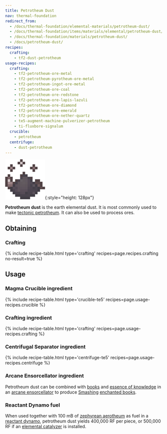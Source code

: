 ```yaml
---
title: Petrotheum Dust
nav: thermal-foundation
redirect_from:
  - /docs/thermal-foundation/elemental-materials/petrotheum-dust/
  - /docs/thermal-foundation/items/materials/elemental/petrotheum-dust/
  - /docs/thermal-foundation/materials/petrotheum-dust/
  - /docs/petrotheum-dust/
recipes:
  crafting:
    - tf2-dust-petrotheum
usage-recipes:
  crafting:
    - tf2-petrotheum-ore-metal
    - tf2-petrotheum-pyrotheum-ore-metal
    - tf2-petrotheum-ingot-ore-metal
    - tf2-petrotheum-ore-coal
    - tf2-petrotheum-ore-redstone
    - tf2-petrotheum-ore-lapis-lazuli
    - tf2-petrotheum-ore-diamond
    - tf2-petrotheum-ore-emerald
    - tf2-petrotheum-ore-nether-quartz
    - te5-augment-machine-pulverizer-petrotheum
    - ti-fluxbore-signalum
  crucible:
    - petrotheum
  centrifuge:
    - dust-petrotheum
---
```


![Petrotheum dust](/assets/images/thermal-foundation/dust-petrotheum.gif){:style="height: 128px"}


**Petrotheum dust** is the earth elemental dust. It is most commonly used to
make [tectonic petrotheum](/docs/thermal-foundation/tectonic-petrotheum/). It can also be used to
process ores.


Obtaining
---------

### Crafting
{% include recipe-table.html type='crafting' recipes=page.recipes.crafting no-result=true %}


Usage
-----

### Magma Crucible ingredient
{% include recipe-table.html type='crucible-te5' recipes=page.usage-recipes.crucible %}

### Crafting ingredient
{% include recipe-table.html type='crafting' recipes=page.usage-recipes.crafting %}

### Centrifugal Separator ingredient
{% include recipe-table.html type='centrifuge-te5' recipes=page.usage-recipes.centrifuge %}

### Arcane Ensorcellator ingredient
Petrotheum dust can be combined with
[books](https://minecraft.gamepedia.com/Book) and [essence of
knowledge](/docs/thermal-foundation/essence-of-knowledge/) in an [arcane
ensorcellator](/docs/thermal-expansion/arcane-ensorcellator/) to produce
[Smashing](/docs/cofh-core-4/smashing/) [enchanted
books](https://minecraft.gamepedia.com/Enchanted_Book).

### Reactant Dynamo fuel
When used together with 100 mB of [zephyrean
aerotheum](/docs/thermal-foundation/zephyrean-aerotheum/) as fuel in a [reactant
dynamo](/docs/thermal-expansion/reactant-dynamo/), petrotheum dust yields 400,000 RF per piece, or
500,000 RF if an [elemental catalyzer](/docs/thermal-expansion/augment-elemental-catalyzer/) is
installed.
